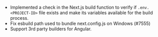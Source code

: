 - Implemented a check in the Next.js build function to verify if
  `.env.<PROJECT-ID>` file exists and make its variables available for the build
  process.
- Fix esbuild path used to bundle next.config.js on Windows (#7555)
- Support 3rd party builders for Angular.
